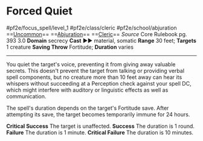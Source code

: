# Forced Quiet
#pf2e/focus_spell/level_1 #pf2e/class/cleric #pf2e/school/abjuration 
==[Uncommon](Uncommon.md)== ==[Abjuration](Abjuration.md)== ==[Cleric](Cleric.md)==
*Source* Core Rulebook pg. 393 3.0
**Domain** secrecy
**Cast** ►► material, somatic
**Range** 30 feet; **Targets** 1 creature
**Saving Throw** Fortitude; **Duration** varies

---
You quiet the target's voice, preventing it from giving away valuable secrets. This doesn't prevent the target from talking or providing verbal spell components, but no creature more than 10 feet away can hear its whispers without succeeding at a Perception check against your spell DC, which might interfere with auditory or linguistic effects as well as communication.

The spell's duration depends on the target's Fortitude save. After attempting its save, the target becomes temporarily immune for 24 hours.

**Critical Success** The target is unaffected.
**Success** The duration is 1 round.
**Failure** The duration is 1 minute.
**Critical Failure** The duration is 10 minutes.